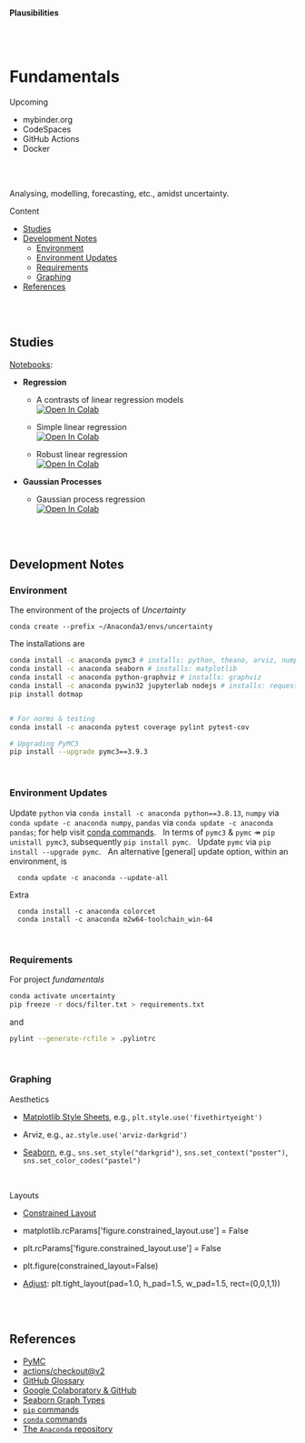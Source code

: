<br>

**Plausibilities**

<br>
<br>

# Fundamentals

Upcoming

* mybinder.org
* CodeSpaces  
* GitHub Actions
* Docker

<br>
<br>

Analysing, modelling, forecasting, etc., amidst uncertainty.

Content

* [Studies](#studies)  
* [Development Notes](#development-notes)
  * [Environment](#environment)
  * [Environment Updates](#environment-updates)  
  * [Requirements](#requirements)
  * [Graphing](#graphing)
* [References](#references)


<br>
<br>

## Studies

[Notebooks](./notebooks):

* **Regression**

  * A contrasts of linear regression models <br> [![Open In Colab](https://colab.research.google.com/assets/colab-badge.svg)](https://colab.research.google.com/github/plausibilities/fundamentals/blob/develop/notebooks/regression/linear/contrasts.ipynb)

  * Simple linear regression<br> [![Open In Colab](https://colab.research.google.com/assets/colab-badge.svg)](https://colab.research.google.com/github/plausibilities/fundamentals/blob/develop/notebooks/regression/linear/simple.ipynb)

  * Robust linear regression<br> [![Open In Colab](https://colab.research.google.com/assets/colab-badge.svg)](https://colab.research.google.com/github/plausibilities/fundamentals/blob/develop/notebooks/regression/linear/robust.ipynb)

* **Gaussian Processes**

  * Gaussian process regression<br> [![Open In Colab](https://colab.research.google.com/assets/colab-badge.svg)](https://colab.research.google.com/github/plausibilities/fundamentals/blob/develop/notebooks/regression/gp/gp.ipynb)


<br>
<br>

## Development Notes

### Environment

The environment of the projects of *Uncertainty*

```
conda create --prefix ~/Anaconda3/envs/uncertainty
```

The installations are

```bash
conda install -c anaconda pymc3 # installs: python, theano, arviz, numpy, pandas
conda install -c anaconda seaborn # installs: matplotlib
conda install -c anaconda python-graphviz # installs: graphviz
conda install -c anaconda pywin32 jupyterlab nodejs # installs: requests, urllib3
pip install dotmap


# For norms & testing
conda install -c anaconda pytest coverage pylint pytest-cov

# Upgrading PyMC3
pip install --upgrade pymc3==3.9.3

```

<br>

### Environment Updates

Update `python` via `conda install -c anaconda python==3.8.13`, `numpy` via `conda update -c anaconda numpy`, `pandas` 
via `conda update -c anaconda pandas`; for help 
visit [conda commands](https://docs.conda.io/projects/conda/en/latest/commands.html). &nbsp; In terms 
of `pymc3` & `pymc` &Rarr; `pip unistall pymc3`, subsequently `pip install pymc`. &nbsp; Update `pymc` 
via `pip install --upgrade pymc`. &nbsp; An alternative [general] update option, within an environment, is

```shell
  conda update -c anaconda --update-all
```

Extra

````shell
  conda install -c anaconda colorcet
  conda install -c anaconda m2w64-toolchain_win-64
````
  

<br>

### Requirements

For project *fundamentals*

```bash
conda activate uncertainty
pip freeze -r docs/filter.txt > requirements.txt
```

and

```bash
pylint --generate-rcfile > .pylintrc
```

<br>

### Graphing

Aesthetics

* [Matplotlib Style Sheets](https://matplotlib.org/3.1.0/gallery/style_sheets/style_sheets_reference.html), e.g., `plt.style.use('fivethirtyeight')`

* Arviz, e.g., `az.style.use('arviz-darkgrid')`

* [Seaborn](http://seaborn.pydata.org/api.html#themes), e.g., `sns.set_style("darkgrid")`, `sns.set_context("poster")`, `sns.set_color_codes("pastel")`

<br>

Layouts

* [Constrained Layout](https://matplotlib.org/3.3.2/tutorials/intermediate/constrainedlayout_guide.html)

* matplotlib.rcParams['figure.constrained_layout.use'] = False

* plt.rcParams['figure.constrained_layout.use'] = False

* plt.figure(constrained_layout=False)

* [Adjust](https://matplotlib.org/3.2.1/api/_as_gen/matplotlib.pyplot.subplots_adjust.html): plt.tight_layout(pad=1.0, h_pad=1.5, w_pad=1.5, rect=(0,0,1,1))

<br>
<br>

## References

* [PyMC](https://www.pymc.io/welcome.html)
* [actions/checkout@v2](https://github.com/marketplace/actions/checkout)
* [GitHub Glossary](https://docs.github.com/en/free-pro-team@latest/github/getting-started-with-github/github-glossary)
* [Google Colaboratory & GitHub](https://colab.research.google.com/github/googlecolab/colabtools/blob/master/notebooks/colab-github-demo.ipynb#scrollTo=8QAWNjizy_3O)
* [Seaborn Graph Types](https://seaborn.pydata.org/api.html)
* [``pip`` commands](https://pip.pypa.io/en/stable/cli/)
* [``conda`` commands](https://docs.conda.io/projects/conda/en/latest/commands.html)  
* [The ``Anaconda`` repository](https://anaconda.org/anaconda/repo)

<br>
<br>

<br>
<br>

<br>
<br>

<br>
<br>


